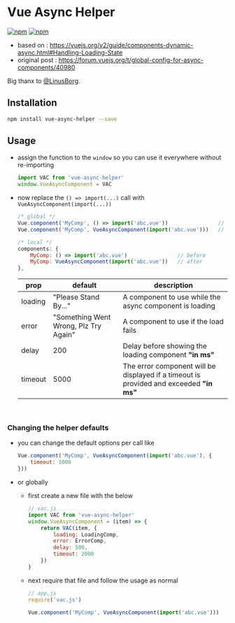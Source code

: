 # Vue Async Helper

[![npm](https://img.shields.io/npm/v/vue-async-helper.svg?style=for-the-badge)](https://www.npmjs.com/package/vue-async-helper) [![npm](https://img.shields.io/npm/dt/vue-async-helper.svg?style=for-the-badge)](https://www.npmjs.com/package/vue-async-helper)

- based on : https://vuejs.org/v2/guide/components-dynamic-async.html#Handling-Loading-State
- original post : https://forum.vuejs.org/t/global-config-for-async-components/40980

Big thanx to [@LinusBorg](https://github.com/LinusBorg).

## Installation

```bash
npm install vue-async-helper --save
```

## Usage

- assign the function to the `window` so you can use it everywhere without re-importing

    ```js
    import VAC from 'vue-async-helper'
    window.VueAsyncComponent = VAC
    ```

- now replace the `() => import(...)` call with `VueAsyncComponent(import(...))`

    ```js
    /* global */
    Vue.component('MyComp', () => import('abc.vue'))                // before
    Vue.component('MyComp', VueAsyncComponent(import('abc.vue')))   // after

    /* local */
    components: {
        MyComp: () => import('abc.vue')                // before
        MyComp: VueAsyncComponent(import('abc.vue'))   // after
    },
    ```

    |   prop  |                default                |                                       description                                       |
    |---------|---------------------------------------|-----------------------------------------------------------------------------------------|
    | loading | "Please Stand By..."                  | A component to use while the async component is loading                                 |
    | error   | "Something Went Wrong, Plz Try Again" | A component to use if the load fails                                                    |
    | delay   | 200                                   | Delay before showing the loading component **"in ms"**                                  |
    | timeout | 5000                                  | The error component will be displayed if a timeout is provided and exceeded **"in ms"** |

<br>

### Changing the helper defaults

- you can change the default options per call like
    ```js
    Vue.component('MyComp', VueAsyncComponent(import('abc.vue'), {
        timeout: 1000
    }))
    ```

- or globally
    - first create a new file with the below
        ```js
        // vac.js
        import VAC from 'vue-async-helper'
        window.VueAsyncComponent = (item) => {
            return VAC(item, {
                loading: LoadingComp,
                error: ErrorComp,
                delay: 500,
                timeout: 2000
            })
        }
        ```

    - next require that file and follow the usage as normal
        ```js
        // app,js
        require('vac.js')

        Vue.component('MyComp', VueAsyncComponent(import('abc.vue')))
        ```
